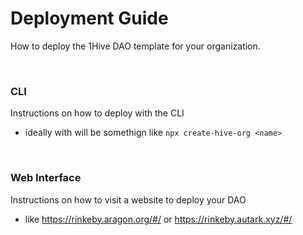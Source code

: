 # Deployment Guide

How to deploy the 1Hive DAO template for your organization.

<br>

### CLI

Instructions on how to deploy with the CLI
- ideally with will be somethign like `npx create-hive-org <name>`

<br>

### Web Interface

Instructions on how to visit a website to deploy your DAO
- like https://rinkeby.aragon.org/#/ or https://rinkeby.autark.xyz/#/

<br>

